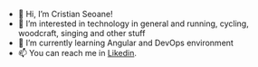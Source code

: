 - 👋 Hi, I’m Cristian Seoane!
- 👀 I’m interested in technology in general and running, cycling, woodcraft, singing and other stuff
- 🌱 I’m currently learning Angular and DevOps environment
- 📫 You can reach me in [Likedin].

[Likedin]:https://www.linkedin.com/in/cristian-j-seoane/
<!---
cseoane/cseoane is a ✨ special ✨ repository because its `README.md` (this file) appears on your GitHub profile.
You can click the Preview link to take a look at your changes.
--->
